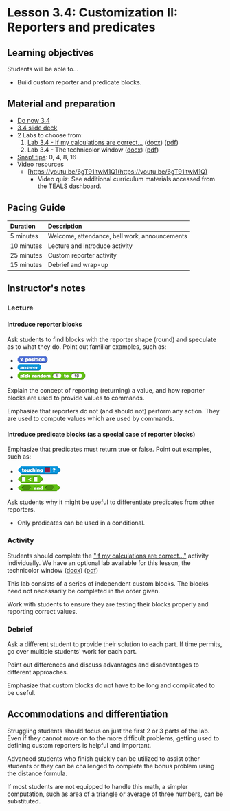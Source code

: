 # Lesson 3.4: Customization II: Reporters and predicates

## Learning objectives

Students will be able to...

* Build custom reporter and predicate blocks.

## Material and preparation

* [Do now 3.4](do_now_34.md)
* [3.4 slide deck](https://github.com/TEALSK12/introduction-to-computer-science/raw/master/slidedecks/TEALS%20SNAP%203.4.pptx)
* 2 Labs to choose from:
  1. [Lab 3.4 - If my calculations are correct...](lab_34.md) ([docx](https://github.com/TEALSK12/introduction-to-computer-science/raw/master/Unit%203%20Word/Lab%203.4%20If%20My%20Calculations%20Are%20Correct.docx)) ([pdf](https://github.com/TEALSK12/introduction-to-computer-science/raw/master/Unit%203%20PDF/Lab%203.4%20If%20My%20Calculations%20Are%20Correct.pdf))
  2. Lab 3.4 - The technicolor window ([docx](https://github.com/TEALSK12/introduction-to-computer-science/raw/master/Unit%203%20Word/Lab%203.4%20The%20Technicolor%20Window.docx)) ([pdf](https://github.com/TEALSK12/introduction-to-computer-science/raw/master/Unit%203%20PDF/Lab%203.4%20The%20Technicolor%20Window.pdf))
* [Snap! tips][]: 0, 4, 8, 16
* Video resources
  * [https://youtu.be/6gT91ltwM1Q](https://youtu.be/6gT91ltwM1Q)
    * Video quiz: See additional curriculum materials accessed from the TEALS dashboard.

## Pacing Guide

| Duration   | Description                                   |
| :---------- | :--------------------------------------------- |
| 5 minutes  | Welcome, attendance, bell work, announcements |
| 10 minutes | Lecture and introduce activity                |
| 25 minutes | Custom reporter activity                      |
| 15 minutes | Debrief and wrap-up                           |

## Instructor's notes

### Lecture

#### Introduce reporter blocks

Ask students to find blocks with the reporter shape (round) and speculate as to what they do. Point out familiar examples, such as:

* ![x position block](images/x_position.png)
* ![answer block](images/answer.png)
* ![pick random block](images/pick_random.png)

Explain the concept of reporting (returning) a value, and how reporter blocks are used to provide values to commands.

Emphasize that reporters do not (and should not) perform any action. They are used to compute values which are used by commands.

#### Introduce predicate blocks (as a special case of reporter blocks)

Emphasize that predicates must return true or false. Point out examples, such as:

* ![Touching Block](images/touching.png)
* ![less than block](images/less_than.png)
* ![and block](images/and.png)

Ask students why it might be useful to differentiate predicates from other reporters.

* Only predicates can be used in a conditional.

### Activity

Students should complete the ["If my calculations are correct..."](lab_34.md) activity individually. We have an optional lab available for this lesson, the technicolor window ([docx](https://github.com/TEALSK12/introduction-to-computer-science/raw/master/Unit%203%20Word/Lab%203.4%20The%20Technicolor%20Window.docx)) ([pdf](https://github.com/TEALSK12/introduction-to-computer-science/raw/master/Unit%203%20PDF/Lab%203.4%20The%20Technicolor%20Window.pdf))

This lab consists of a series of independent custom blocks. The blocks need not necessarily be completed in the order given.

Work with students to ensure they are testing their blocks properly and reporting correct values.

### Debrief

Ask a different student to provide their solution to each part.  If time permits, go over multiple students' work for each part.

Point out differences and discuss advantages and disadvantages to different approaches.

Emphasize that custom blocks do not have to be long and complicated to be useful.

## Accommodations and differentiation

Struggling students should focus on just the first 2 or 3 parts of the lab.  Even if they cannot move on to the more difficult problems, getting used to defining custom reporters is helpful and important.

Advanced students who finish quickly can be utilized to assist other students or they can be challenged to complete the bonus problem using the distance formula.

If most students are not equipped to handle this math, a simpler computation, such as area of a triangle or average of three numbers, can be substituted.

[Snap! tips]: https://github.com/TEALSK12/introduction-to-computer-science/blob/master/Snap%20Tips.docx?raw=true
